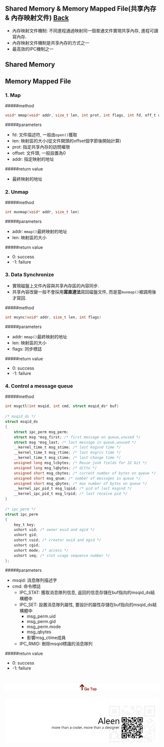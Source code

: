 ## Shared Memory & Memory Mapped File(共享內存 & 內存映射文件) [Back](./../IPC.md)
- 內存映射文件機制: 不同進程通過映射同一個普通文件實現共享內存, 進程可讀寫內存.
- 內存映射文件機制是共享內存的方式之一
- 最高效的IPC機制之一

## Shared Memory


## Memory Mapped File

### 1. Map

#####method
```c
void* mmap(void* addr, size_t len, int prot, int flags, int fd, off_t offset)
```

#####parameters
- fd: 文件描述符, 一般由```open()```獲取
- len: 映射區的大小(從文件開頭的offset個字節後開始計算)
- prot: 指定共享內存的訪問權限
- offset: 文件頭, 一般設置為0
- addr: 指定映射的地址

#####return value
- 最終映射的地址

### 2. Unmap

#####method
```c
int munmap(void* addr, size_t len)
```

#####parameters
- addr: ```mmap()```最終映射的地址
- len: 映射區的大小

#####return value
- 0: success
- -1: failure

### 3. Data Synchronize

- 實現磁盤上文件內容與共享內存區的內容同步.
- 共享內容改變一般不會採用**寫直達法**寫回磁盤文件, 而是當```munmap()```被調用後才寫回.

#####method
```c
int msync(void* addr, size_t len, int flags)
```

#####parameters
- addr: ```mmap()```最終映射的地址
- len: 映射區的大小
- flags: 同步標誌

#####return value
- 0: success
- -1: failure

### 4. Control a message queue

#####method
```c
int msgctl(int msqid, int cmd, struct msqid_ds* buf)

/* msqid_ds */
struct msqid_ds
{
	struct ipc_perm msg_perm; 
	struct msg *msg_first; /* first message on queue,unused */
	struct msg *msg_last; /* last message in queue,unused */
	__kernel_time_t msg_stime; /* last msgsnd time */ 
	__kernel_time_t msg_rtime; /* last msgrcv time */ 
	__kernel_time_t msg_ctime; /* last change time */ 
	unsigned long msg_lcbytes; /* Reuse junk fields for 32 bit */ 
	unsigned long msg_lqbytes; /* ditto */ 
	unsigned short msg_cbytes; /* current number of bytes on queue */
	unsigned short msg_qnum; /* number of messages in queue */
	unsigned short msg_qbytes; /* max number of bytes on queue */
	__kernel_ipc_pid_t msg_lspid; /* pid of last msgsnd */
	__kernel_ipc_pid_t msg_lrpid; /* last receive pid */
}

/* ipc_perm */
struct ipc_perm 
{ 
	key_t key; 
	ushort uid; /* owner euid and egid */ 
	ushort gid; 
	ushort cuid; /* creator euid and egid */ 
	ushort cgid; 
	ushort mode; /* access */ 
	ushort seq; /* slot usage sequence number */ 
};

```

#####parameters
- msqid: 消息隊列描述字
- cmd: 命令標誌
	- IPC_STAT: 獲取消息隊列信息, 返回的信息存儲在buf指向的msqid_ds結構體中
	- IPC_SET: 設置消息隊列屬性, 要設計的屬性存儲在buf指向的msqid_ds結構體中
		- msg_perm.uid
		- msg_perm.gid
		- msg_perm.mode
		- msg_qbytes
		- 影響msg_ctime成員
	- IPC_RMID: 刪除msqid標識的消息隊列		

#####return value
- 0: success
- -1: failure


<a href="#" style="left:200px;"><img src="./../../../../pic/gotop.png"></a>
=====
<a href="http://aleen42.github.io/" target="_blank" ><img src="./../../../../pic/tail.gif"></a>
